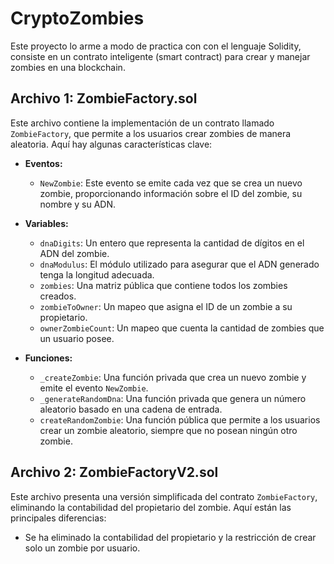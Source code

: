 # CryptoZombies

Este proyecto lo arme a modo de practica con con el lenguaje Solidity, consiste en un contrato inteligente (smart contract) para crear y manejar zombies en una blockchain.

## Archivo 1: ZombieFactory.sol

Este archivo contiene la implementación de un contrato llamado `ZombieFactory`, que permite a los usuarios crear zombies de manera aleatoria. Aquí hay algunas características clave:

- **Eventos:**
  - `NewZombie`: Este evento se emite cada vez que se crea un nuevo zombie, proporcionando información sobre el ID del zombie, su nombre y su ADN.

- **Variables:**
  - `dnaDigits`: Un entero que representa la cantidad de dígitos en el ADN del zombie.
  - `dnaModulus`: El módulo utilizado para asegurar que el ADN generado tenga la longitud adecuada.
  - `zombies`: Una matriz pública que contiene todos los zombies creados.
  - `zombieToOwner`: Un mapeo que asigna el ID de un zombie a su propietario.
  - `ownerZombieCount`: Un mapeo que cuenta la cantidad de zombies que un usuario posee.

- **Funciones:**
  - `_createZombie`: Una función privada que crea un nuevo zombie y emite el evento `NewZombie`.
  - `_generateRandomDna`: Una función privada que genera un número aleatorio basado en una cadena de entrada.
  - `createRandomZombie`: Una función pública que permite a los usuarios crear un zombie aleatorio, siempre que no posean ningún otro zombie.

## Archivo 2: ZombieFactoryV2.sol

Este archivo presenta una versión simplificada del contrato `ZombieFactory`, eliminando la contabilidad del propietario del zombie. Aquí están las principales diferencias:

- Se ha eliminado la contabilidad del propietario y la restricción de crear solo un zombie por usuario.
